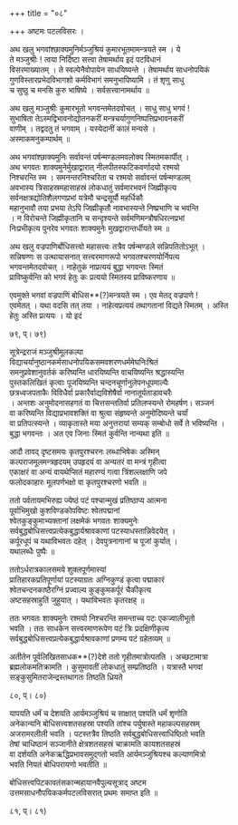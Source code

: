 +++
title = "०८"

+++
अष्टमः पटलविसरः ।  
  
अथ खलु भगवांश्छाक्यमुनिर्मञ्जुश्रियं कुमारभूतमामन्त्रयते स्म । ये   
ते मञ्जुश्रीः ! त्वया निर्दिष्टा सत्त्वा तेषामर्थाय इदं पटविधानं   
विसरमाख्यातम् । ते स्वल्पेनैवोपायेन साधयिष्यन्ते । तेषामर्थाय साधनोपयिकं   
गुणविस्तारप्रभेदविभागशो कर्मविभागं समनुभापिष्यामि । तं शृणु साधु   
च सुष्ठु च मनसि कुरु भाषिष्ये । सर्वसत्त्वानामर्थाय ॥

अथ खलु मञ्जुश्रीः कुमारभूतो भगवन्तमेतदवोचत् । साधु साधु भगवं !   
सुभाषिता तेऽस्मद्विभावनोद्योतनकरीं मन्त्रचर्यागुणनिष्पत्तिप्रभावनकरीं   
वाणीम् । तद्वदतु तं भगवाम् । यस्येदानीं कालं मन्यसे ।  
अस्माकमनुकम्पार्थम् ॥

अथ भगवांश्छाक्यमुनिः सर्वावन्तं पर्षन्मण्डलमवलोक्य स्मितमकार्पीत् ।  
अथ भगवतः शाक्यमुनेर्मुखाद्वारात् नीलपीतस्फटिकवर्णादयो रश्मयो   
निश्चरन्ति स्म । समनन्तरनिश्चरिता च रश्मयो सर्वावन्तं पर्षन्मण्डलम्   
अवभास्य त्रिसाहस्रमहासाहस्रं लोकधातुं सर्वमारभवनं जिह्मीकृत्य   
सर्वनक्षत्रद्योतिशैलगणप्रभां यत्रेमौ चन्द्रसूर्यौ महर्धिकौ   
महानुभावौ तया प्रभया तेऽपि जिह्मीकृतौ नावभास्यन्ते निष्प्रभाणि च भवन्ति   
। न विरोचन्ते जिह्मीकृतानि च सन्दृश्यन्ते सर्वमणिमन्त्रौषधिरत्नप्रभां   
निःप्रभीकृत्य पुनरेव भगवतः शाक्यमुनेः मुखद्वारान्तर्धीयते स्म ॥

अथ खलु वज्रपाणिर्बोधिसत्त्वो महासत्त्वः तत्रैव पर्षन्मण्डले सन्निपतितोऽभूत् ।  
सन्निषण्णः स उत्थायासनात् सत्त्वरमाणरूपो भगवतश्चरणयोर्निपत्य   
भगवन्तमेतदवोचत् । नाहेतुकं नाप्रत्ययं बुद्धा भगवन्तः स्मितं   
प्राविष्कुर्वन्ति को भगवं हेतुः कः प्रत्ययो स्मितस्य प्राविष्करणाय ॥

एवमुक्ते भगवां वज्रपाणिं बोधिस**(?)मन्त्रयते स्म । एव मेतद् वज्रपाणे !   
एवमेतत् । यथा वदसि तत् तया । नाहेत्वप्रत्ययं तथागतानां विद्यते स्मितम् । अस्ति   
हेतुः अस्ति प्रत्ययः । यो इदं   
  
 ७९, प्। ७९)  
  
सूत्रेन्द्रराजं मञ्जुश्रीमूलकल्पा   
विद्याचर्यानुष्ठानकर्मसाधनोपयिकसमवशरणधर्ममेघनिःश्रितं   
समनुप्रवेशानुवर्तकं करिष्यन्ति धारयिष्यन्ति वाचयिष्यन्ति श्रद्धास्यन्ति   
पुस्तकलिखितं कृत्वाः पूजयिष्यन्ति चन्दनचूर्णानुलेपनधूपमाल्यैः   
छत्रध्वजपताकैः विविधैर्वा प्रकारैर्वाद्यविशेषैर्वा नानातूर्यताडावचरैः   
। अन्तशः अनुमोदनासहगतं वा चित्तसन्ततिर्वा प्रतिलप्स्यन्ते रोमहर्षण। सञ्जनं   
वा करिष्यन्ति विद्याप्रभावशक्तिं वा श्रुत्वा संहृष्यन्ते अनुमोदिष्यन्ते चर्यां   
वा प्रतिपत्स्यन्ते । व्याकृतास्ते मया अनुत्तरायां सम्यक् सम्बोधो सर्वे ते भविष्यन्ति ।  
बुद्धा भगवन्तः । अत एव जिनाः स्मितं कुर्वन्ति नान्यथा इति ॥

आदौ तावद् दृष्टसमयः कृतपुरश्चरनः लब्धाभिषेकः अस्मिन्   
कल्पराजमूलमन्त्रहृदयम् उपहृदयं वा अन्यतरं वा मन्त्रं गृहीत्वा   
एकाक्षरं वा अन्यं वायथेप्सितं महारण्यं गत्वा त्रिंशल्लक्षाणि जपे   
फलोदकाहारः मूलपर्णभक्षो वा कृतपुरश्चरणो भवति ॥

ततो पर्वतायमभिरुह्य ज्येष्ठं पटं पश्चान्मुखं प्रतिष्ठाप्य आत्मना   
पूर्वाभिमुखो कुशविण्डकोपविष्टः श्वेतपद्मानां   
श्वेतकुङ्कुमाभ्यक्तानां लक्षमेकं भगवतः शाक्यमुनेः   
सर्वबुद्धबोधिसत्त्वप्रत्येकबुद्धार्यश्रावकाणां पटस्याधस्तान्निवेदयेत् ।  
कर्पूरधूपं च यथाविभवतः दहेत् । देवपुत्रनागानां च पूजां कुर्यात् ।  
यथालब्धैः पुष्पैः ॥

ततोऽर्धरात्रकालसमये शुक्लपूर्णमास्यां   
प्रातिहारकप्रतिपूर्णायां पटस्याग्रतः अग्निकुण्डं कृत्वा पद्माकारं   
श्वेतचन्दनकाष्ठैरग्निं प्रज्वाल्य कुङ्कुमकर्पूरं चैकीकृत्य   
अष्टसहस्राहुतिं जुहुयात् । यथाविभवतः कृतरक्षह् ॥

ततः भगवतः शाक्यमुनेः रश्मयो निश्चरन्ति समन्ताच्च पटः एकज्वालीभूतो   
भवति । ततः साधकेन सत्त्वरमाणरूपेण पटं त्रिः प्रदक्षिणीकृत्य   
सर्वबुद्धबोधिसत्त्वप्रत्येकबुद्धार्यश्रावकाणां प्रणम्य पटं ग्रहेतव्यम् ॥

अतीतेन पूर्वलिखितसाधक**(?)देशे ततो गृहीतमात्रोत्पतति । अच्छटामात्रा   
ब्रह्मलोकमतिक्रामति । कुसुमावतीं लोकधातुं सम्प्रतिष्ठति । यत्रास्तै भगवां   
सङ्कुसुमितराजेन्द्रस्तथागतः तिष्ठति ध्रियते   
  
 ८०, प्। ८०)  
  
यापयति धर्मं च देशयति आर्यमञ्जुश्रियं च साक्षात् पश्यति धर्मं शृणोति   
अनेकान्यनि बोधिसत्त्वशतसहस्रा पश्यति तांश्च पर्युषास्ते महाकल्पसहस्रम्   
अजरामरलीली भवति । पटस्तत्रैव तिष्ठति सर्वबुद्धबोधिसत्त्वाधिष्ठितो भवति   
तेषां चाधिष्ठानं सञ्जानीते क्षेत्रशतसहस्रं चाक्रामति कायशतसहस्रं   
वा दर्शयति अनेकऋद्धिप्रभावसमुद्गतो भवति आर्यमञ्जुश्रियश्च कल्याणमित्रो   
भवति नियतं बोधिपरायणो भवतीति ॥

बोधिसत्त्वपिटकावतंसकान्महायानवैपुल्यसूत्राद् अष्टम   
उत्तमसाधनौपयिककर्मपटलविसरात् प्रथमः समाप्त इति ॥

८१, प्। ८१)  
  
